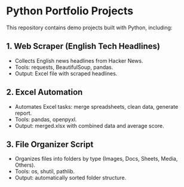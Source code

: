 # Python Portfolio Projects

This repository contains demo projects built with Python, including:

## 1. Web Scraper (English Tech Headlines)
- Collects English news headlines from Hacker News.
- Tools: requests, BeautifulSoup, pandas.
- Output: Excel file with scraped headlines.

## 2. Excel Automation
- Automates Excel tasks: merge spreadsheets, clean data, generate report.
- Tools: pandas, openpyxl.
- Output: merged.xlsx with combined data and average score.

## 3. File Organizer Script
- Organizes files into folders by type (Images, Docs, Sheets, Media, Others).
- Tools: os, shutil, pathlib.
- Output: automatically sorted folder structure.

